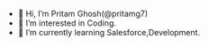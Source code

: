 - 👋 Hi, I’m Pritam Ghosh(@pritamg7)
- 👀 I’m interested in Coding.
- 🌱 I’m currently learning Salesforce,Development.


<!---
pritamg7/pritamg7 is a ✨ special ✨ repository because its `README.md` (this file) appears on your GitHub profile.
You can click the Preview link to take a look at your changes.
--->
